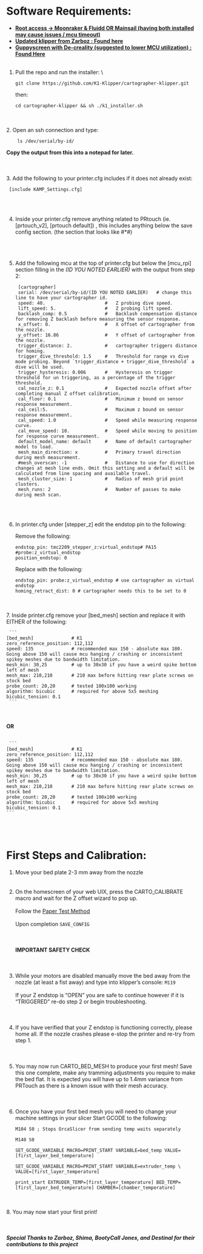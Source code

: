 # Software Requirements:

* **<span style="text-decoration:underline;">Root access -> Moonraker & Fluidd OR Mainsail (having both installed may cause issues / mcu timeout)</span>**
* **<span style="text-decoration:underline;">Updated klipper from Zarboz : [Found here](https://discord.com/channels/1154500511777693819/1168928848419766372)</span>**
* **<span style="text-decoration:underline;">Guppyscreen with De-creality (suggested to lower MCU utilization) : [Found Here](https://github.com/ballaswag/guppyscreen)</span>** 
 <br><br/>
1. Pull the repo and run the installer: \

    ```
    git clone https://github.com/K1-Klipper/cartographer-klipper.git
    ```
    then:
    ```
    cd cartographer-klipper && sh ./k1_installer.sh
    ```
<br><br/>
2. Open an ssh connection and type:
```
    ls /dev/serial/by-id/
```
   **Copy the output from this into a notepad for later.**
     <br><br/>
<br><br/>
3. Add the following to your printer.cfg includes if it does not already exist:

     [include KAMP_Settings.cfg]
    
<br><br/>

4. Inside your printer.cfg remove anything related to PRtouch (ie. [prtouch_v2], [prtouch default]) , this includes anything below the save config section. (the section that looks like #*#)
   <br><br/>
   <br><br/>
5. Add the following mcu at the top of printer.cfg but below the [mcu_rpi] section filling in the *(ID YOU NOTED EARLIER)* with the output from step 2: 
   ```
    [cartographer]
    serial: /dev/serial/by-id/(ID YOU NOTED EARLIER)   # change this line to have your cartographer id.
    speed: 40.                      #   Z probing dive speed.
    lift_speed: 5.                  #   Z probing lift speed.
    backlash_comp: 0.5              #   Backlash compensation distance for removing Z backlash before measuring the sensor response.
    x_offset: 0.                    #   X offset of cartographer from the nozzle.
    y_offset: 16.86                 #   Y offset of cartographer from the nozzle.
    trigger_distance: 2.            #   cartographer triggers distance for homing.
    trigger_dive_threshold: 1.5     #   Threshold for range vs dive mode probing. Beyond `trigger_distance + trigger_dive_threshold` a dive will be used.
    trigger_hysteresis: 0.006       #   Hysteresis on trigger threshold for un triggering, as a percentage of the trigger threshold.
    cal_nozzle_z: 0.1               #   Expected nozzle offset after completing manual Z offset calibration.
    cal_floor: 0.1                  #   Minimum z bound on sensor response measurement.
    cal_ceil:5.                     #   Maximum z bound on sensor response measurement.
    cal_speed: 1.0                  #   Speed while measuring response curve.
    cal_move_speed: 10.             #   Speed while moving to position for response curve measurement.
    default_model_name: default     #   Name of default cartographer model to load.
    mesh_main_direction: x          #   Primary travel direction during mesh measurement.
    #mesh_overscan: -1              #   Distance to use for direction changes at mesh line ends. Omit this setting and a default will be calculated from line spacing and available travel.
    mesh_cluster_size: 1            #   Radius of mesh grid point clusters.
    mesh_runs: 2                    #   Number of passes to make during mesh scan.
    ```
   <br><br/>
6. In printer.cfg under [stepper_z] edit the endstop pin to the following:
 
    Remove the following:
     ```
    endstop_pin: tmc2209_stepper_z:virtual_endstop# PA15   #probe:z_virtual_endstop 
    position_endstop: 0
     ```
    Replace with the following:
     ```
    endstop_pin: probe:z_virtual_endstop # use cartographer as virtual endstop
    homing_retract_dist: 0 # cartographer needs this to be set to 0
     ```
<br><br/>
7. Inside printer.cfg remove your [bed_mesh] section and replace it with EITHER of the following:

     ```
    [bed_mesh]              # K1
    zero_reference_position: 112,112
    speed: 135              # recommended max 150 - absolute max 180. Going above 150 will cause mcu hanging / crashing or inconsistent spikey meshes due to bandwidth limitation.  
    mesh_min: 30,25         # up to 30x30 if you have a weird spike bottom left of mesh
    mesh_max: 210,210       # 210 max before hitting rear plate screws on stock bed
    probe_count: 20,20      # tested 100x100 working
    algorithm: bicubic      # required for above 5x5 meshing
    bicubic_tension: 0.1
     ```
   <br><br/>
**OR**
   <br><br/>
   
     ```
    [bed_mesh]              # K1
    zero_reference_position: 112,112
    speed: 135              # recommended max 150 - absolute max 180. Going above 150 will cause mcu hanging / crashing or inconsistent spikey meshes due to bandwidth limitation.  
    mesh_min: 30,25         # up to 30x30 if you have a weird spike bottom left of mesh
    mesh_max: 210,210       # 210 max before hitting rear plate screws on stock bed
    probe_count: 20,20      # tested 100x100 working
    algorithm: bicubic      # required for above 5x5 meshing
    bicubic_tension: 0.1
    ```
<br><br/>
# First Steps and Calibration:
1. Move your bed plate 2-3 mm away from the nozzle \
<br><br/>
2. On the homescreen of your web UIX, press the CARTO_CALIBRATE macro and wait for the Z offset wizard to pop up.
<br><br/>
Follow the [Paper Test Method](https://www.klipper3d.org/Bed_Level.html#the-paper-test) 
<br><br/>
Upon completion ```SAVE_CONFIG```
<br><br/>
<br><br/>
    **IMPORTANT SAFETY CHECK**
<br><br/>
<br><br/>
3. While your motors are disabled manually move the bed away from the nozzle (at least a fist away) and type into klipper’s console: ```M119```
 <br><br/>
If your Z endstop is “OPEN” you are safe to continue however if it is “TRIGGERED” re-do step 2 or begin troubleshooting.
 <br><br/>
 <br><br/>
4. If you have verified that your Z endstop is functioning correctly, please home all. If the nozzle crashes please e-stop the printer and re-try from step 1.
<br><br/>
<br><br/>
5. You may now run CARTO_BED_MESH to produce your first mesh! Save this one complete, make any tramming adjustments you require to make the bed flat. It is expected you will have up to 1.4mm variance from PRTouch as there is a known issue with their mesh accuracy.
<br><br/>
<br><br/>
6. Once you have your first bed mesh you will need to change your machine settings in your slicer Start GCODE to the following:
    ```
    M104 S0 ; Stops OrcaSlicer from sending temp waits separately

    M140 S0

    SET_GCODE_VARIABLE MACRO=PRINT_START VARIABLE=bed_temp VALUE=[first_layer_bed_temperature] 

    SET_GCODE_VARIABLE MACRO=PRINT_START VARIABLE=extruder_temp \
    VALUE=[first_layer_temperature] 

    print_start EXTRUDER_TEMP=[first_layer_temperature] BED_TEMP=[first_layer_bed_temperature] CHAMBER=[chamber_temperature]
    ```
<br><br/>
8. You may now start your first print! 
<br><br/>
<br><br/>
***Special Thanks to Zarboz, Shima, BootyCall Jones, and Destinal for their contributions to this project***
